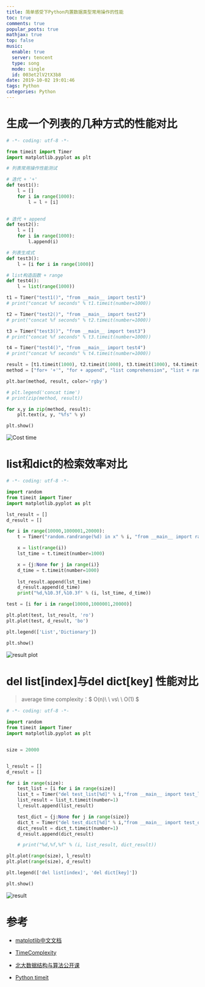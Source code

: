 ```yaml
---
title: 简单感受下Python内置数据类型常用操作的性能
toc: true
comments: true
popular_posts: true
mathjax: true
top: false
music:
  enable: true
  server: tencent
  type: song
  mode: single
  id: 003et2lV2tX3b8
date: 2019-10-02 19:01:46
tags: Python
categories: Python
---
```


# 生成一个列表的几种方式的性能对比

```Python
# -*- coding: utf-8 -*-

from timeit import Timer
import matplotlib.pyplot as plt

# 列表常用操作性能测试

# 迭代 + '+'
def test1():
    l = []
    for i in range(1000):
        l = l + [i]
    

# 迭代 + append
def test2():
    l = []
    for i in range(1000):
        l.append(i)

# 列表生成式
def test3():
    l = [i for i in range(1000)]

# list构造函数 + range
def test4():
    l = list(range(1000))

t1 = Timer("test1()", "from __main__ import test1")
# print("concat %f seconds" % t1.timeit(number=1000))

t2 = Timer("test2()", "from __main__ import test2")
# print("concat %f seconds" % t2.timeit(number=1000))

t3 = Timer("test3()", "from __main__ import test3")
# print("concat %f seconds" % t3.timeit(number=1000))

t4 = Timer("test4()", "from __main__ import test4")
# print("concat %f seconds" % t4.timeit(number=1000))

result = [t1.timeit(1000), t2.timeit(1000), t3.timeit(1000), t4.timeit(1000)]
method = ["for+ '+'", "for + append", "list comprehension", "list + range"]

plt.bar(method, result, color='rgby')

# plt.legend('concat time')
# print(zip(method, result))

for x,y in zip(method, result):
    plt.text(x, y, "%fs" % y)

plt.show()
```

![Cost time](https://cdn.jsdelivr.net/gh/ssmath/mypic/img/20191002194307.png)

<!-- more -->

# list和dict的检索效率对比

```Python
# -*- coding: utf-8 -*-

import random
from timeit import Timer
import matplotlib.pyplot as plt

lst_result = []
d_result = []

for i in range(10000,1000001,20000):
    t = Timer("random.randrange(%d) in x" % i, "from __main__ import random,x")

    x = list(range(i))
    lst_time = t.timeit(number=1000)

    x = {j:None for j in range(i)}
    d_time = t.timeit(number=1000)
    
    lst_result.append(lst_time)
    d_result.append(d_time)
    print("%d,%10.3f,%10.3f" % (i, lst_time, d_time))

test = [i for i in range(10000,1000001,20000)]

plt.plot(test, lst_result, 'ro')
plt.plot(test, d_result, 'bo')

plt.legend(['List','Dictionary'])

plt.show()
```

![result plot](https://cdn.jsdelivr.net/gh/ssmath/mypic/img/20191002202553.png)


# del list[index]与del dict[key] 性能对比

>average time complexity：$ O(n)\ \ vs\ \ O(1) $

```Python
# -*- coding: utf-8 -*-

import random
from timeit import Timer
import matplotlib.pyplot as plt


size = 20000


l_result = []
d_result = []

for i in range(size):
    test_list = [i for i in range(size)]
    list_t = Timer("del test_list[%d]" % i,"from __main__ import test_list")
    list_result = list_t.timeit(number=1)
    l_result.append(list_result)

    test_dict = {j:None for j in range(size)}
    dict_t = Timer("del test_dict[%d]" % i,"from __main__ import test_dict")
    dict_result = dict_t.timeit(number=1)
    d_result.append(dict_result)

    # print("%d,%f,%f" % (i, list_result, dict_result))

plt.plot(range(size), l_result)
plt.plot(range(size), d_result)

plt.legend(['del list[index]', 'del dict[key]'])

plt.show()
```

![result](https://cdn.jsdelivr.net/gh/ssmath/mypic/img/20191002211901.png)


# 参考

- [matplotlib中文文档](https://www.matplotlib.org.cn/index.html)

- [TimeComplexity<Python Wiki>](https://wiki.python.org/moin/TimeComplexity)

- [北大数据结构与算法公开课](https://www.icourse163.org/course/PKU-1206307812)

- [Python timeit](https://docs.python.org/zh-cn/3/library/timeit.html)
